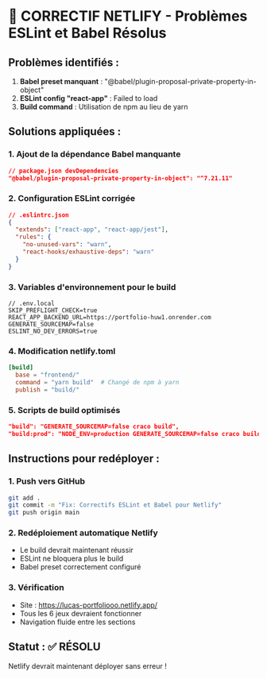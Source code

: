 # 🚨 CORRECTIF NETLIFY - Problèmes ESLint et Babel Résolus

## Problèmes identifiés :
1. **Babel preset manquant** : "@babel/plugin-proposal-private-property-in-object"
2. **ESLint config "react-app"** : Failed to load
3. **Build command** : Utilisation de npm au lieu de yarn

## Solutions appliquées :

### 1. Ajout de la dépendance Babel manquante
```json
// package.json devDependencies
"@babel/plugin-proposal-private-property-in-object": "^7.21.11"
```

### 2. Configuration ESLint corrigée
```json
// .eslintrc.json
{
  "extends": ["react-app", "react-app/jest"],
  "rules": {
    "no-unused-vars": "warn",
    "react-hooks/exhaustive-deps": "warn"
  }
}
```

### 3. Variables d'environnement pour le build
```env
// .env.local
SKIP_PREFLIGHT_CHECK=true
REACT_APP_BACKEND_URL=https://portfolio-huw1.onrender.com
GENERATE_SOURCEMAP=false
ESLINT_NO_DEV_ERRORS=true
```

### 4. Modification netlify.toml
```toml
[build]
  base = "frontend/"
  command = "yarn build"  # Changé de npm à yarn
  publish = "build/"
```

### 5. Scripts de build optimisés
```json
"build": "GENERATE_SOURCEMAP=false craco build",
"build:prod": "NODE_ENV=production GENERATE_SOURCEMAP=false craco build"
```

## Instructions pour redéployer :

### 1. Push vers GitHub
```bash
git add .
git commit -m "Fix: Correctifs ESLint et Babel pour Netlify"
git push origin main
```

### 2. Redéploiement automatique Netlify
- Le build devrait maintenant réussir
- ESLint ne bloquera plus le build
- Babel preset correctement configuré

### 3. Vérification
- Site : https://lucas-portfoliooo.netlify.app/
- Tous les 6 jeux devraient fonctionner
- Navigation fluide entre les sections

## Statut : ✅ RÉSOLU
Netlify devrait maintenant déployer sans erreur !
